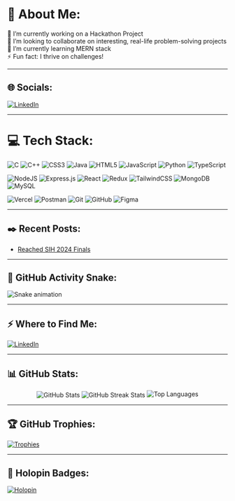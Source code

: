 # 💫 About Me:
🔭 I’m currently working on a Hackathon Project  
👯 I’m looking to collaborate on interesting, real-life problem-solving projects  
🌱 I’m currently learning MERN stack  
⚡ Fun fact: I thrive on challenges!  

---

## 🌐 Socials:
[![LinkedIn](https://img.shields.io/badge/LinkedIn-%230077B5.svg?logo=linkedin&logoColor=white)](https://linkedin.com/in/alapan-pal)

---

# 💻 Tech Stack:
![C](https://img.shields.io/badge/c-%2300599C.svg?style=for-the-badge&logo=c&logoColor=white) 
![C++](https://img.shields.io/badge/c++-%2300599C.svg?style=for-the-badge&logo=c%2B%2B&logoColor=white) 
![CSS3](https://img.shields.io/badge/css3-%231572B6.svg?style=for-the-badge&logo=css3&logoColor=white) 
![Java](https://img.shields.io/badge/java-%23ED8B00.svg?style=for-the-badge&logo=openjdk&logoColor=white) 
![HTML5](https://img.shields.io/badge/html5-%23E34F26.svg?style=for-the-badge&logo=html5&logoColor=white) 
![JavaScript](https://img.shields.io/badge/javascript-%23323330.svg?style=for-the-badge&logo=javascript&logoColor=%23F7DF1E) 
![Python](https://img.shields.io/badge/python-3670A0?style=for-the-badge&logo=python&logoColor=ffdd54) 
![TypeScript](https://img.shields.io/badge/typescript-%23007ACC.svg?style=for-the-badge&logo=typescript&logoColor=white) 

![NodeJS](https://img.shields.io/badge/node.js-6DA55F?style=for-the-badge&logo=node.js&logoColor=white) 
![Express.js](https://img.shields.io/badge/express.js-%23404d59.svg?style=for-the-badge&logo=express&logoColor=%2361DAFB) 
![React](https://img.shields.io/badge/react-%2320232a.svg?style=for-the-badge&logo=react&logoColor=%2361DAFB) 
![Redux](https://img.shields.io/badge/redux-%23593d88.svg?style=for-the-badge&logo=redux&logoColor=white) 
![TailwindCSS](https://img.shields.io/badge/tailwindcss-%2338B2AC.svg?style=for-the-badge&logo=tailwind-css&logoColor=white) 
![MongoDB](https://img.shields.io/badge/MongoDB-%234ea94b.svg?style=for-the-badge&logo=mongodb&logoColor=white) 
![MySQL](https://img.shields.io/badge/mysql-4479A1.svg?style=for-the-badge&logo=mysql&logoColor=white) 

![Vercel](https://img.shields.io/badge/vercel-%23000000.svg?style=for-the-badge&logo=vercel&logoColor=white) 
![Postman](https://img.shields.io/badge/Postman-FF6C37?style=for-the-badge&logo=postman&logoColor=white) 
![Git](https://img.shields.io/badge/git-%23F05033.svg?style=for-the-badge&logo=git&logoColor=white) 
![GitHub](https://img.shields.io/badge/github-%23121011.svg?style=for-the-badge&logo=github&logoColor=white) 
![Figma](https://img.shields.io/badge/figma-%23F24E1E.svg?style=for-the-badge&logo=figma&logoColor=white) 

---

## ✒️ Recent Posts:
- [Reached SIH 2024 Finals](https://www.linkedin.com/posts/alapan-pal_smartindiahackathon-teamundefineddevelopers-activity-7263247921377099776-LqMQ?utm_source=share&utm_medium=member_desktop)

---

## 🐍 GitHub Activity Snake:
<picture>
  <source media="(prefers-color-scheme: dark)" srcset="https://raw.githubusercontent.com/codeAlapan/codeAlapan/output/github-snake-dark.svg" />
  <source media="(prefers-color-scheme: light)" srcset="https://raw.githubusercontent.com/codeAlapan/codeAlapan/output/github-snake.svg" />
  <img src="https://raw.githubusercontent.com/codeAlapan/codeAlapan/output/snake.svg" alt="Snake animation" />
</picture>

---

## ⚡️ Where to Find Me:
[![LinkedIn](https://img.shields.io/badge/LinkedIn-0A66C2?style=for-the-badge&logo=linkedin&logoColor=white)](https://www.linkedin.com/in/alapan-pal)

---

## 📊 GitHub Stats:
<p align="center">
  <img align="center" src="https://github-readme-stats.vercel.app/api?username=codeAlapan&show_icons=true&locale=en" alt="GitHub Stats" />
  <img align="center" src="https://github-readme-streak-stats.herokuapp.com/?user=codeAlapan" alt="GitHub Streak Stats" />
  <img src="https://github-readme-stats.vercel.app/api/top-langs?username=codeAlapan&show_icons=true&locale=en&layout=compact" alt="Top Languages" />
</p>

---

## 🏆 GitHub Trophies:
[![Trophies](https://github-profile-trophy.vercel.app/?username=codeAlapan)](https://github.com/ryo-ma/github-profile-trophy)

---

## 🌟 Holopin Badges:
[![Holopin](https://holopin.me/codealapan)](https://holopin.io/@codealapan)
